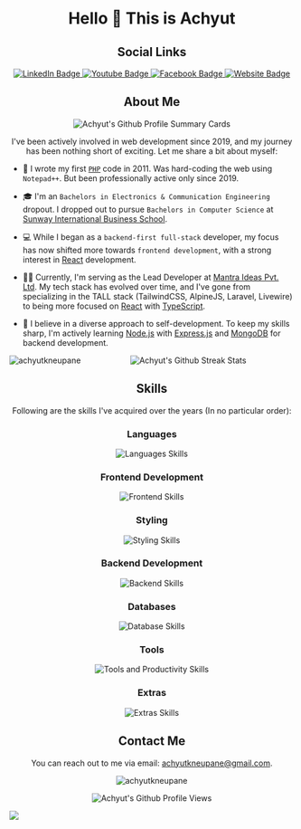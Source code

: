 <h1 align="center">Hello 👋 This is Achyut</h1>

<h2 align="center">Social Links</h2>

<p align="center">
<a href="https://www.linkedin.com/in/achyutneupane/">
  <img src="https://img.shields.io/badge/LinkedIn-blue?style=for-the-badge&logo=linkedin&logoColor=white" alt="LinkedIn Badge"/>
  </a>
  <a href="https://youtube.com/AchyutNeupane">
    <img src="https://img.shields.io/badge/YouTube-red?style=for-the-badge&logo=youtube&logoColor=white" alt="Youtube Badge"/>
    </a>
    <a href="https://facebook.com/AchyutKNeupane">
        <img src="https://img.shields.io/badge/Facebook-blue?style=for-the-badge&logo=facebook&logoColor=white" alt="Facebook Badge"/>
        </a>
        <a href="https://achyut.com.np">
        <img src="https://img.shields.io/badge/Website-000000?style=for-the-badge&logo=About.me&logoColor=white" alt="Website Badge"/>
        </a>
</p>

<h2 align="center">About Me</h1>

<p align="center">
  <img src="http://github-profile-summary-cards.vercel.app/api/cards/profile-details?username=achyutkneupane&theme=monokai" alt="Achyut's Github Profile Summary Cards">
</p>

<p align="center">
I've been actively involved in web development since 2019, and my journey has been nothing short of exciting. Let me share a bit about myself:

- 🚀 I wrote my first [`PHP`](https://www.php.net/) code in 2011. Was hard-coding the web using `Notepad++`. But been professionally active only since 2019.

- 🎓 I'm an `Bachelors in Electronics & Communication Engineering` dropout. I dropped out to pursue `Bachelors in Computer Science` at [Sunway International Business School](https://www.sunway.edu.np/).

- 💻 While I began as a `backend-first full-stack` developer, my focus has now shifted more towards `frontend development`, with a strong interest in [React](https://reactjs.org/) development.

- 👨‍💻 Currently, I'm serving as the Lead Developer at [Mantra Ideas Pvt. Ltd](https://mantraideas.com/). My tech stack has evolved over time, and I've gone from specializing in the TALL stack (TailwindCSS, AlpineJS, Laravel, Livewire) to being more focused on [React](https://reactjs.org/) with [TypeScript](https://www.typescriptlang.org/).

- 🌱 I believe in a diverse approach to self-development. To keep my skills sharp, I'm actively learning [Node.js](https://nodejs.org/) with [Express.js](https://expressjs.com/) and [MongoDB](https://www.mongodb.com/) for backend development.
</p>

<p align="center">

  <img align="left" src="https://github-readme-stats.vercel.app/api/top-langs?username=achyutkneupane&show_icons=true&locale=en&layout=compact" alt="achyutkneupane" />
  
  <img src="http://github-readme-streak-stats.herokuapp.com?user=achyutkneupane&theme=nordfox&hide_border=true&border_radius=5.5&date_format=M%20j%5B%2C%20Y%5D" alt="Achyut's Github Streak Stats">
</p>

<h2 align="center">Skills</h1>

<p align="center">
  Following are the skills I've acquired over the years (In no particular order):
</p>

<h3 align="center">Languages</h3>

<p align="center">
  <img src="https://skillicons.dev/icons?i=php,js,ts,python,go,dart,java" alt="Languages Skills">
</p>

<h3 align="center">Frontend Development</h3>

<p align="center">
  <img src="https://skillicons.dev/icons?i=react,alpinejs,graphql,apollo" alt="Frontend Skills">
</p>

<h3 align="center">Styling</h3>

<p align="center">
  <img src="https://skillicons.dev/icons?i=html,css,bootstrap,tailwind,styledcomponents,materialui,sass" alt="Styling Skills">
</p>

<h3 align="center">Backend Development</h3>

<p align="center">
  <img src="https://skillicons.dev/icons?i=laravel,nodejs,express,django" alt="Backend Skills">
</p>

<h3 align="center">Databases</h3>

<p align="center">
  <img src="https://skillicons.dev/icons?i=mysql,postgres,mongodb,redis" alt="Database Skills">
</p>

<h3 align="center">Tools</h3>

<p align="center">
  <img src="https://skillicons.dev/icons?i=git,github,githubactions,gitlab,vscode,bash,docker,firebase,linux,latex,postman,cloudflare,md," alt="Tools and Productivity Skills">
</p>

<h3 align="center">Extras</h3>

<p align="center">
  <img src="https://skillicons.dev/icons?i=ai,ps,pr" alt="Extras Skills">
</p>

<h2 align="center">Contact Me</h2>

<p align="center">
  You can reach out to me via email: <a href="mailto:achyutkneupane@gmail.com">achyutkneupane@gmail.com</a>.
</p>


<p align="center">
  <img align="center" src="https://github-readme-stats-eight-theta.vercel.app/api?username=achyutkneupane&show_icons=true&include_all_commits=true&count_private=true" alt="achyutkneupane" />
</p>

<p align="center">
  <img src="https://komarev.com/ghpvc/?username=achyutkneupane&style=for-the-badge&color=blueviolet&label=Profile+Views" alt="Achyut's Github Profile Views">
</p>

![](https://hit.yhype.me/github/profile?user_id=30431426)
